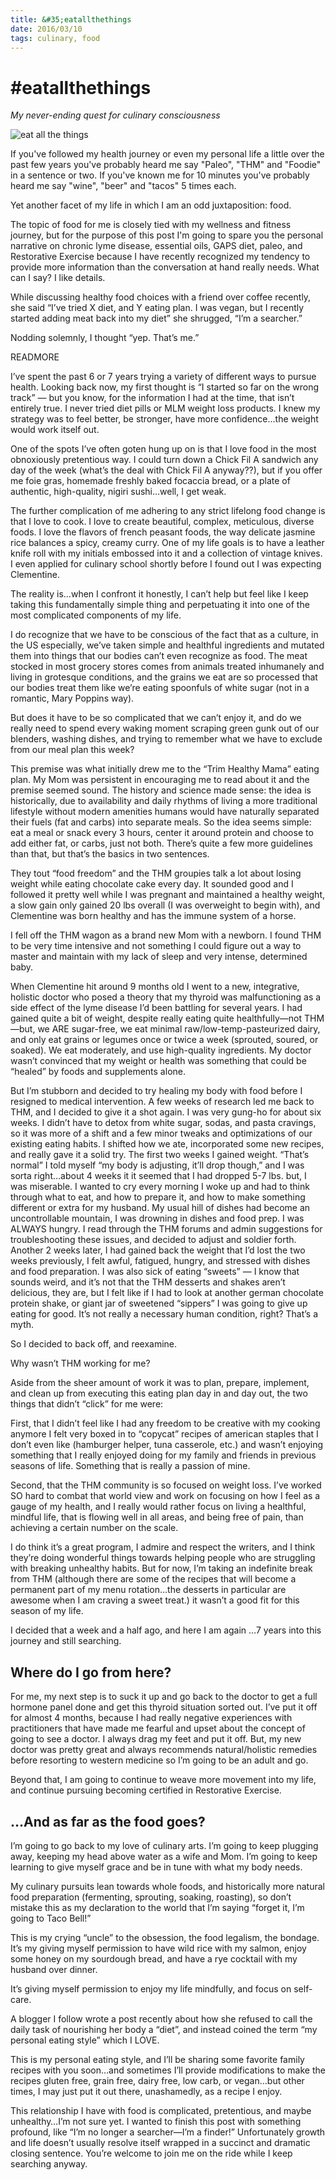 ```yaml
---
title: &#35;eatallthethings
date: 2016/03/10
tags: culinary, food
---
```

# &#35;eatallthethings
*My never-ending quest for culinary consciousness*

![eat all the things](/posts/eatallthethings/eatallthethings.jpg)

If you've followed my health journey or even my personal life a little over the past few years you've probably heard me say "Paleo", "THM" and "Foodie" in a sentence or two. If you've known me for 10 minutes you've probably heard me say "wine", "beer" and "tacos" 5 times each.

Yet another facet of my life in which I am an odd juxtaposition: food. 

The topic of food for me is closely tied with my wellness and fitness journey, but for the purpose of this post I'm going to spare you the personal narrative on chronic lyme disease, essential oils, GAPS diet, paleo, and Restorative Exercise because I have recently recognized my tendency to provide more information than the conversation at hand really needs. What can I say? I like details. 

While discussing healthy food choices with a friend over coffee recently, she said “I’ve tried X diet, and Y eating plan.  I was vegan, but I recently started adding meat back into my diet” she shrugged,  “I’m a searcher.”  

Nodding solemnly, I thought “yep. That’s me.” 

READMORE

I’ve spent the past 6 or 7 years trying a variety of different ways to pursue health. Looking back now, my first thought is “I started so far on the wrong track” — but you know, for the information I had at the time, that isn’t entirely true.  I never tried diet pills or MLM weight loss products.  I knew my strategy was to feel better, be stronger, have more confidence…the weight would work itself out. 

One of the spots I’ve often goten hung up on is that I love food in the most obnoxiously pretentious way.  I could turn down a Chick Fil A sandwich any day of the week (what’s the deal with Chick Fil A anyway??), but if you offer me foie gras, homemade freshly baked focaccia bread, or a plate of authentic, high-quality, nigiri sushi…well, I get weak.  

The further complication of me adhering to any strict lifelong food change is that I love to cook.   I love to create beautiful, complex, meticulous, diverse foods. I love the flavors of french peasant foods, the way delicate jasmine rice balances a spicy, creamy curry.  One of my life goals is to have a leather knife roll with my initials embossed into it and a collection of vintage knives.  I even applied for culinary school shortly before I found out I was expecting Clementine. 

The reality is…when I confront it honestly, I can’t help but feel like I keep taking this fundamentally simple thing and perpetuating it into one of the most complicated components of my life.  

I do recognize that we have to be conscious of the fact that as a culture, in the US especially, we’ve taken 
simple and healthful ingredients and mutated them into things that our bodies can’t even recognize as food.  The meat stocked in most grocery stores comes from animals treated inhumanely and living in grotesque conditions, and the grains we eat are so processed that our bodies treat them like we’re eating spoonfuls of white sugar (not in a romantic, Mary Poppins way). 

But does it have to be so complicated that we can’t enjoy it, and do we really need to spend every waking moment scraping green gunk out of our blenders, washing dishes, and trying to remember what we have to exclude from our meal plan this week?

This premise was what initially drew me to the “Trim Healthy Mama” eating plan.  My Mom was persistent in encouraging me to read about it and the premise seemed sound.  The history and science made sense: the idea is historically, due to availability and daily rhythms of living a more traditional lifestyle without modern amenities humans would have naturally separated their fuels (fat and carbs) into separate meals.  So the idea seems simple: eat a meal or snack every 3 hours, center it around protein and choose to add either fat, or carbs, just not both.  There’s quite a few more guidelines than that, but that’s the basics in two sentences. 

They tout “food freedom” and the THM groupies talk a lot about losing weight while eating chocolate cake every day.  It sounded good and I followed it pretty well while I was pregnant and maintained a healthy weight, a slow gain only gained 20 lbs overall (I was overweight to begin with), and Clementine was born healthy and has the immune system of a horse. 

I fell off the THM wagon as a brand new Mom with a newborn.  I found THM to be very time intensive and not something I could figure out a way to master and maintain with my lack of sleep and very intense, determined baby.  

When Clementine hit around 9 months old I went to a new, integrative, holistic doctor who posed a theory that my thyroid was malfunctioning as a side effect of the lyme disease I’d been battling for several years. I had gained quite a bit of weight, despite really eating quite healthfully—not THM—but, we ARE sugar-free, we eat minimal raw/low-temp-pasteurized dairy, and only eat grains or legumes once or twice a week (sprouted, soured, or soaked).   We eat moderately, and use high-quality ingredients.  My doctor wasn’t convinced that my weight or health was something that could be “healed” by foods and supplements alone.  

But I’m stubborn and decided to try healing my body with food before I resigned to medical intervention.  A few weeks of research led me back to THM, and I decided to give it a shot again.   I was very gung-ho for about six weeks.  I didn’t have to detox from white sugar, sodas, and pasta cravings, so it was more of a shift and a few minor tweaks and optimizations of our existing eating habits.  I shifted how we ate, incorporated some new recipes, and really gave it a solid try.  The first two weeks I gained weight.  “That’s normal” I told myself “my body is adjusting, it’ll drop though,” and I was sorta right…about 4 weeks it it seemed that I had dropped 5-7 lbs. but, I was miserable.  I wanted to cry every morning I woke up and had to think through what to eat, and how to prepare it, and how to make something different or extra for my husband.  My usual hill of dishes had become an uncontrollable mountain, I was drowning in dishes and food prep.  I was ALWAYS hungry.  I read through the THM forums and admin suggestions for troubleshooting these issues, and decided to adjust and soldier forth.  Another 2 weeks later, I had gained back the weight that I’d lost the two weeks previously, I felt awful, fatigued, hungry, and stressed with dishes and food preparation.  I was also sick of eating “sweets” — I know that sounds weird, and it’s not that the THM desserts and shakes aren’t delicious, they are, but I felt like if I had to look at another german chocolate protein shake, or giant jar of sweetened “sippers” I was going to give up eating for good. It’s not really a necessary human condition, right? That’s a myth.

So I decided to back off, and reexamine. 

Why wasn’t THM working for me?  

Aside from the sheer amount of work it was to plan, prepare, implement, and clean up from executing this eating plan day in and day out, the two things that didn’t “click” for me were:

First, that I didn’t feel like I had any freedom to be creative with my cooking anymore  I felt very boxed in to “copycat” recipes of american staples that I don’t even like (hamburger helper, tuna casserole, etc.) and wasn’t enjoying something that I really enjoyed doing for my family and friends in previous seasons of life. Something that is really a passion of mine. 

Second, that the THM community is so focused on weight loss.  I’ve worked SO hard to combat that world view and work on focusing on how I feel as a gauge of my health, and I really would rather focus on living a healthful, mindful life, that is flowing well in all areas, and being free of pain, than achieving a certain number on the scale.  

I do think it’s a great program, I admire and respect the writers, and I think they’re doing wonderful things towards helping people who are struggling with breaking unhealthy habits.  But for now, I’m taking an indefinite break from THM (although there are some of the recipes that will become a permanent part of my menu rotation…the desserts in particular are awesome when I am craving a sweet treat.) it wasn’t a good fit for this season of my life. 

I decided that a week and a half ago, and here I am again …7 years into this journey and still searching.  

## Where do I go from here?

For me, my next step is to suck it up and go back to the doctor to get a full hormone panel done and get this thyroid situation sorted out.  I’ve put it off for almost 4 months, because I had really negative experiences with practitioners that have made me fearful and upset about the concept of going to see a doctor.  I always drag my feet and put it off.  But, my new doctor was pretty great and always recommends natural/holistic remedies before resorting to western medicine so I’m going to be an adult and go.  

Beyond that, I am going to continue to weave more movement into my life, and continue pursuing becoming certified in Restorative Exercise. 

## …And as far as the food goes?  

I’m going to go back to my love of culinary arts.  I’m going to keep plugging away, keeping my head above water as a wife and Mom.  I’m going to keep learning to give myself grace and be in tune with what my body needs.  

My culinary pursuits lean towards whole foods, and historically more natural food preparation (fermenting, sprouting, soaking, roasting), so don’t mistake this as my declaration to the world that I’m saying “forget it, I’m going to Taco Bell!”  

This is my crying “uncle” to the obsession, the food legalism, the bondage.  It’s my giving myself permission to have wild rice with my salmon, enjoy some honey on my sourdough bread, and have a rye cocktail with my husband over dinner.   

It’s giving myself permission to enjoy my life mindfully, and focus on self-care.  

A blogger I follow wrote a post recently about how she refused to call the daily task of nourishing her body a “diet”, and instead coined the term “my personal eating style” which I LOVE. 

This is my personal eating style, and I’ll be sharing some favorite family recipes with you soon…and sometimes I’ll provide modifications to make the recipes gluten free, grain free, dairy free, low carb, or vegan…but other times, I may just put it out there, unashamedly, as a recipe I enjoy.  

This relationship I have with food is complicated, pretentious, and maybe unhealthy…I’m not sure yet.  I wanted to finish this post with something profound, like “I’m no longer a searcher—I’m a finder!”  Unfortunately growth and life doesn’t usually resolve itself wrapped in a succinct and dramatic closing sentence. You’re welcome to join me on the ride while I keep searching anyway. 
